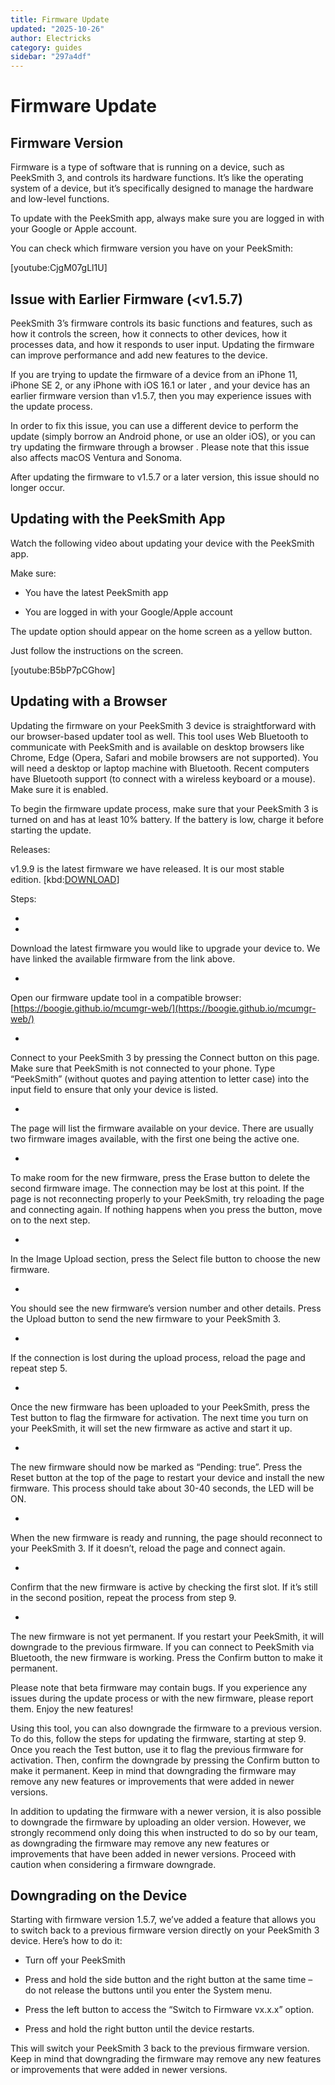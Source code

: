 ```yaml
---
title: Firmware Update
updated: "2025-10-26"
author: Electricks
category: guides
sidebar: "297a4df"
---
```


# Firmware Update

## Firmware Version

Firmware is a type of software that is running on a device, such as PeekSmith 3, and controls its hardware functions. It’s like the operating system of a device, but it’s specifically designed to manage the hardware and low-level functions.

To update with the PeekSmith app, always make sure you are logged in with your Google or Apple account.

You can check which firmware version you have on your PeekSmith:

[youtube:CjgM07gLl1U]

## Issue with Earlier Firmware (<v1.5.7)

PeekSmith 3’s firmware controls its basic functions and features, such as how it controls the screen, how it connects to other devices, how it processes data, and how it responds to user input. Updating the firmware can improve performance and add new features to the device.

If you are trying to update the firmware of a device from an iPhone 11, iPhone SE 2, or any iPhone with iOS 16.1 or later , and your device has an earlier firmware version than v1.5.7, then you may experience issues with the update process.

In order to fix this issue, you can use a different device to perform the update (simply borrow an Android phone, or use an older iOS), or you can try updating the firmware through a browser . Please note that this issue also affects macOS Ventura and Sonoma.

After updating the firmware to v1.5.7 or a later version, this issue should no longer occur.

## Updating with the PeekSmith App

Watch the following video about updating your device with the PeekSmith app.

Make sure:

- You have the latest PeekSmith app

- You are logged in with your Google/Apple account

The update option should appear on the home screen as a yellow button.

Just follow the instructions on the screen.

[youtube:B5bP7pCGhow]

## Updating with a Browser

Updating the firmware on your PeekSmith 3 device is straightforward with our browser-based updater tool as well. This tool uses Web Bluetooth to communicate with PeekSmith and is available on desktop browsers like Chrome, Edge (Opera, Safari and mobile browsers are not supported). You will need a desktop or laptop machine with Bluetooth. Recent computers have Bluetooth support (to connect with a wireless keyboard or a mouse). Make sure it is enabled.

To begin the firmware update process, make sure that your PeekSmith 3 is turned on and has at least 10% battery. If the battery is low, charge it before starting the update.

Releases:

v1.9.9 is the latest firmware we have released. It is our most stable edition. [kbd:[DOWNLOAD](https://peeksmith.electricks.info/ps3_202505270710_v1.9.9.bin)]

Steps:

-

-

Download the latest firmware you would like to upgrade your device to. We have linked the available firmware from the link above.

-

Open our firmware update tool in a compatible browser: [https://boogie.github.io/mcumgr-web/](https://boogie.github.io/mcumgr-web/)

-

Connect to your PeekSmith 3 by pressing the Connect button on this page. Make sure that PeekSmith is not connected to your phone. Type “PeekSmith” (without quotes and paying attention to letter case) into the input field to ensure that only your device is listed.

-

The page will list the firmware available on your device. There are usually two firmware images available, with the first one being the active one.

-

To make room for the new firmware, press the Erase button to delete the second firmware image. The connection may be lost at this point. If the page is not reconnecting properly to your PeekSmith, try reloading the page and connecting again. If nothing happens when you press the button, move on to the next step.

-

In the Image Upload section, press the Select file button to choose the new firmware.

-

You should see the new firmware’s version number and other details. Press the Upload button to send the new firmware to your PeekSmith 3.

-

If the connection is lost during the upload process, reload the page and repeat step 5.

-

Once the new firmware has been uploaded to your PeekSmith, press the Test button to flag the firmware for activation. The next time you turn on your PeekSmith, it will set the new firmware as active and start it up.

-

The new firmware should now be marked as “Pending: true”. Press the Reset button at the top of the page to restart your device and install the new firmware. This process should take about 30-40 seconds, the LED will be ON.

-

When the new firmware is ready and running, the page should reconnect to your PeekSmith 3. If it doesn’t, reload the page and connect again.

-

Confirm that the new firmware is active by checking the first slot. If it’s still in the second position, repeat the process from step 9.

-

The new firmware is not yet permanent. If you restart your PeekSmith, it will downgrade to the previous firmware. If you can connect to PeekSmith via Bluetooth, the new firmware is working. Press the Confirm button to make it permanent.

Please note that beta firmware may contain bugs. If you experience any issues during the update process or with the new firmware, please report them. Enjoy the new features!

Using this tool, you can also downgrade the firmware to a previous version. To do this, follow the steps for updating the firmware, starting at step 9. Once you reach the Test button, use it to flag the previous firmware for activation. Then, confirm the downgrade by pressing the Confirm button to make it permanent. Keep in mind that downgrading the firmware may remove any new features or improvements that were added in newer versions.

In addition to updating the firmware with a newer version, it is also possible to downgrade the firmware by uploading an older version. However, we strongly recommend only doing this when instructed to do so by our team, as downgrading the firmware may remove any new features or improvements that have been added in newer versions. Proceed with caution when considering a firmware downgrade.

## Downgrading on the Device

Starting with firmware version 1.5.7, we’ve added a feature that allows you to switch back to a previous firmware version directly on your PeekSmith 3 device. Here’s how to do it:

- Turn off your PeekSmith

- Press and hold the side button and the right button at the same time – do not release the buttons until you enter the System menu.

- Press the left button to access the “Switch to Firmware vx.x.x” option.

- Press and hold the right button until the device restarts.

This will switch your PeekSmith 3 back to the previous firmware version. Keep in mind that downgrading the firmware may remove any new features or improvements that were added in newer versions.